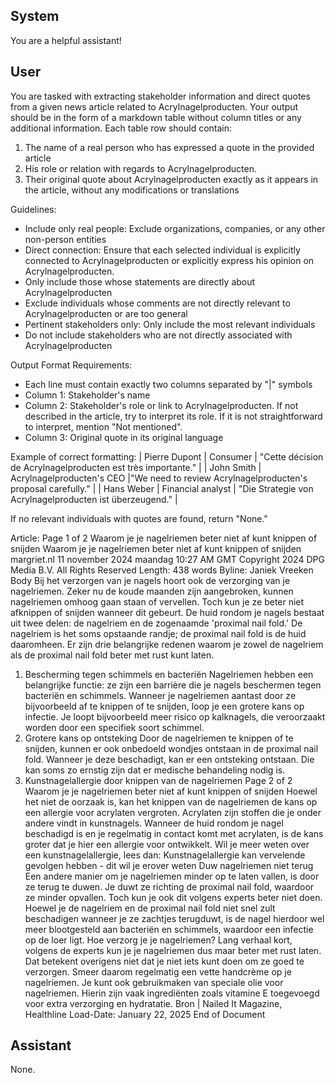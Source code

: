 ## System

You are a helpful assistant!

## User


You are tasked with extracting stakeholder information and direct quotes from a given news article related to Acrylnagelproducten. Your output should be in the form of a markdown table without column titles or any additional information. Each table row should contain:
1. The name of a real person who has expressed a quote in the provided article
2. His role or relation with regards to Acrylnagelproducten.
3. Their original quote about Acrylnagelproducten exactly as it appears in the article, without any modifications or translations

Guidelines:
- Include only real people: Exclude organizations, companies, or any other non-person entities
- Direct connection: Ensure that each selected individual is explicitly connected to Acrylnagelproducten or explicitly express his opinion on Acrylnagelproducten.
- Only include those whose statements are directly about Acrylnagelproducten
- Exclude individuals whose comments are not directly relevant to Acrylnagelproducten or are too general
- Pertinent stakeholders only: Only include the most relevant individuals
- Do not include stakeholders who are not directly associated with Acrylnagelproducten

Output Format Requirements:
- Each line must contain exactly two columns separated by "|" symbols
- Column 1: Stakeholder's name
- Column 2: Stakeholder's role or link to Acrylnagelproducten. If not described in the article, try to interpret its role. If it is not straightforward to interpret, mention "Not mentioned".
- Column 3: Original quote in its original language

Example of correct formatting:
| Pierre Dupont | Consumer | "Cette décision de Acrylnagelproducten est très importante." |
| John Smith | Acrylnagelproducten's CEO |"We need to review Acrylnagelproducten's proposal carefully." |
| Hans Weber | Financial analyst | "Die Strategie von Acrylnagelproducten ist überzeugend." |

If no relevant individuals with quotes are found, return "None."

Article:
Page 1 of 2
Waarom je je nagelriemen beter niet af kunt knippen of snijden
Waarom je je nagelriemen beter niet af kunt knippen of snijden
margriet.nl
11 november 2024 maandag 10:27 AM GMT
Copyright 2024 DPG Media B.V. All Rights Reserved
Length: 438 words
Byline: Janiek Vreeken
Body
Bij het verzorgen van je nagels hoort ook de verzorging van je nagelriemen. Zeker nu de koude maanden zijn 
aangebroken, kunnen nagelriemen omhoog gaan staan of vervellen. Toch kun je ze beter niet afknippen of snijden 
wanneer dit gebeurt.
De huid rondom je nagels bestaat uit twee delen: de nagelriem en de zogenaamde 'proximal nail fold.' De 
nagelriem is het soms opstaande randje; de proximal nail fold is de huid daaromheen. Er zijn drie belangrijke 
redenen waarom je zowel de nagelriem als de proximal nail fold beter met rust kunt laten.
1. Bescherming tegen schimmels en bacteriën
Nagelriemen hebben een belangrijke functie: ze zijn een barrière die je nagels beschermen tegen bacteriën en 
schimmels. Wanneer je nagelriemen aantast door ze bijvoorbeeld af te knippen of te snijden, loop je een grotere 
kans op infectie. Je loopt bijvoorbeeld meer risico op kalknagels, die veroorzaakt worden door een specifiek soort 
schimmel.
2. Grotere kans op ontsteking
Door de nagelriemen te knippen of te snijden, kunnen er ook onbedoeld wondjes ontstaan in de proximal nail fold. 
Wanneer je deze beschadigt, kan er een ontsteking ontstaan. Die kan soms zo ernstig zijn dat er medische 
behandeling nodig is.
3. Kunstnagelallergie door knippen van de nagelriemen
Page 2 of 2
Waarom je je nagelriemen beter niet af kunt knippen of snijden
Hoewel het niet de oorzaak is, kan het knippen van de nagelriemen de kans op een allergie voor acrylaten 
vergroten. Acrylaten zijn stoffen die je onder andere vindt in kunstnagels. Wanneer de huid rondom je nagel 
beschadigd is en je regelmatig in contact komt met acrylaten, is de kans groter dat je hier een allergie voor 
ontwikkelt. Wil je meer weten over een kunstnagelallergie, lees dan: Kunstnagelallergie kan vervelende gevolgen 
hebben - dit wil je erover weten
Duw nagelriemen niet terug
Een andere manier om je nagelriemen minder op te laten vallen, is door ze terug te duwen. Je duwt ze richting de 
proximal nail fold, waardoor ze minder opvallen. Toch kun je ook dit volgens experts beter niet doen. Hoewel je de 
nagelriem en de proximal nail fold niet snel zult beschadigen wanneer je ze zachtjes terugduwt, is de nagel 
hierdoor wel meer blootgesteld aan bacteriën en schimmels, waardoor een infectie op de loer ligt.
Hoe verzorg je je nagelriemen?
Lang verhaal kort, volgens de experts kun je je nagelriemen dus maar beter met rust laten. Dat betekent overigens 
niet dat je niet iets kunt doen om ze goed te verzorgen. Smeer daarom regelmatig een vette handcrème op je 
nagelriemen.
Je kunt ook gebruikmaken van speciale olie voor nagelriemen. Hierin zijn vaak ingrediënten zoals vitamine E 
toegevoegd voor extra verzorging en hydratatie.
Bron | Nailed It Magazine, Healthline
Load-Date: January 22, 2025
End of Document
        

## Assistant

None.

